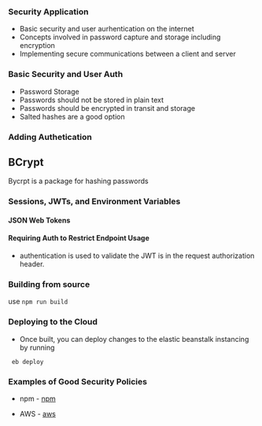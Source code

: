 ### Security Application

- Basic security and user aurhentication on the internet
- Concepts involved in password capture and storage including encryption
- Implementing secure communications between a client and server


### Basic Security and User Auth

- Password Storage 
- Passwords should not be stored in plain text
- Passwords should be encrypted in transit and storage
- Salted hashes are a good option

### Adding Authetication

## BCrypt 

Bycrpt is a package for hashing passwords

### Sessions, JWTs, and Environment Variables

#### JSON Web Tokens

#### Requiring Auth to Restrict Endpoint Usage

- authentication is used to validate the JWT is in the request authorization header.

### Building from source

use ``` npm run build ```

### Deploying to the Cloud 

- Once built, you can deploy changes to the elastic beanstalk instancing by running 

``` eb deploy```


### Examples of Good Security Policies

- npm - [npm](https://docs.npmjs.com/policies/security)

- AWS - [aws](https://aws.amazon.com/security/)
